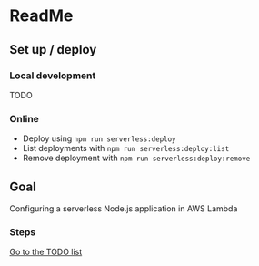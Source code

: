 # ReadMe

## Set up / deploy
### Local development
TODO

### Online
- Deploy using `npm run serverless:deploy`
- List deployments with `npm run serverless:deploy:list`
- Remove deployment with `npm run serverless:deploy:remove`


## Goal
Configuring a serverless Node.js application in AWS Lambda

### Steps
[Go to the TODO list](TODO.md)